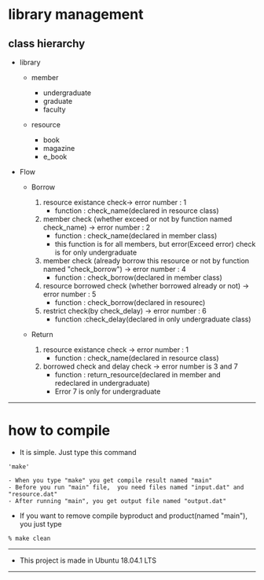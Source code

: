 # library management

## class hierarchy

- library
	- member
		- undergraduate
		- graduate
		- faculty

	- resource
		- book
		- magazine
		- e_book

- Flow
	- Borrow
		1. resource existance check-> error number : 1
			- function : check_name(declared in resource class)
		2. member check (whether exceed or not by function named check_name) -> error number : 2
			- function : check_name(declared in member class)
			- this function is for all members, but error(Exceed error) check is for only undergraduate
		3. member check (already borrow this resource or not by function named "check_borrow") -> error number : 4
			- function : check_borrow(declared in member class)
		3. resource borrowed check (whether borrowed already or not) -> error number : 5
			- function : check_borrow(declared in resourec)
		4. restrict check(by check_delay) -> error number : 6
			- function :check_delay(declared in only undergraduate class)

	- Return
		1. resource existance check -> error number : 1
			- function : check_name(declared in resource class)
		2. borrowed check and delay check -> error number is 3 and 7
			- function : return_resource(declared in member and redeclared in undergraduate)
			- Error 7 is only for undergraduate

----------------------------------------------------------------

# how to compile

- It is simple. Just type this command
```
'make'
```

	- When you type "make" you get compile result named "main"
	- Before you run "main" file,  you need files named "input.dat" and "resource.dat"
	- After running "main", you get output file named "output.dat" 


- If you want to remove compile byproduct and product(named "main"), you just type
```
% make clean
```
--------------------------------------------------------------
- This project is made in Ubuntu 18.04.1 LTS
---------------------------------------------------------------
